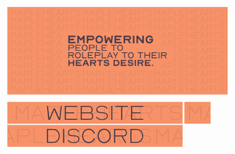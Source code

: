 <a href="https://github.com/mh-fivem"><img alt="Motto Image Banner" src="/assets/image/banner.png"></a>

<a href="https://maplehearts.net/"><img alt="Website Image Button" src="/assets/image/button_website.png"></a>
<a href="https://github.com/mh-fivem"><img alt="Spacer Button" src="/assets/image/button_spacer_a.png"></a>
<a href="https://discord.gg/maplehearts"><img alt="Discord Image Button" src="/assets/image/button_discord.png"></a>

